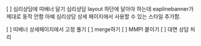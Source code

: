 [ ] 심리상담에 띠배너 달기
	심리상담 layout 하단에 달아야 하는데 eaplinebanner가 제대로 동작 안함
	아예 심리상담 상세 페이지에서 사용할 수 있는 스타일 추가함.
	
[ ] 띠배너 상세페이지에서 고정 풀기
[ ] merge하기
[ ] MMPI 붙이기
[ ] 대면 상담 처리